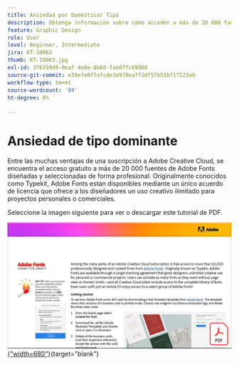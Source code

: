 ```yaml
---
title: Ansiedad por Domesticar Tipo
description: Obtenga información sobre cómo acceder a más de 20 000 fuentes diseñadas profesionalmente en Creative Cloud y utilizarlas
feature: Graphic Design
role: User
level: Beginner, Intermediate
jira: KT-10963
thumb: KT-10963.jpg
exl-id: 376359d9-9eaf-4e8e-8b60-fae07fc69908
source-git-commit: e39efe0f7afc4e3e970ea7f2df57b51bf17123a6
workflow-type: tm+mt
source-wordcount: '84'
ht-degree: 0%

---
```


# Ansiedad de tipo dominante

Entre las muchas ventajas de una suscripción a Adobe Creative Cloud, se encuentra el acceso gratuito a más de 20 000 fuentes de Adobe Fonts diseñadas y seleccionadas de forma profesional. Originalmente conocidos como Typekit, Adobe Fonts están disponibles mediante un único acuerdo de licencia que ofrece a los diseñadores un uso creativo ilimitado para proyectos personales o comerciales.

Seleccione la imagen siguiente para ver o descargar este tutorial de PDF.

[![Imagen de la primera página del tutorial](assets/TamingTypeAnxiety.png){&quot;width=680&quot;}](assets/Adobe-Fonts-Taming-Font-Anxiety.pdf){target="blank"}
